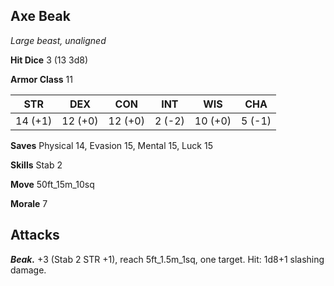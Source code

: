 ## Axe Beak

*Large beast, unaligned*

**Hit Dice** 3 (13 3d8)

**Armor Class** 11

| STR     | DEX     | CON     | INT     | WIS     | CHA     |
|---------|---------|---------|---------|---------|---------|
| 14 (+1) | 12 (+0) | 12 (+0) |  2 (-2) | 10 (+0) |  5 (-1) |

**Saves** Physical 14, Evasion 15, Mental 15, Luck 15

**Skills** Stab 2

**Move** 50ft_15m_10sq

**Morale** 7

## Attacks

***Beak.*** +3 (Stab 2 STR +1), reach 5ft_1.5m_1sq, one target. Hit: 1d8+1 slashing damage.

